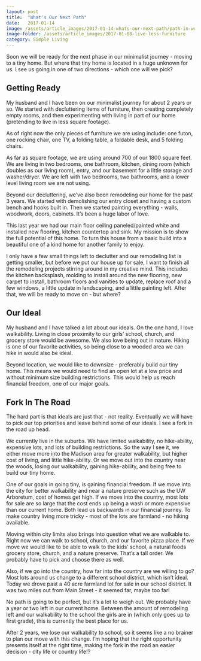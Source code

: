 ```yaml
---
layout: post
title:  "What's Our Next Path"
date:   2017-01-14
image: /assets/article_images/2017-01-14-whats-our-next-path/path-in-woods.jpg
image-folder: /assets/article_images/2017-01-08-live-less-furniture
category: Simple Living
---
```


Soon we will be ready for the next phase in our minimalist journey - moving to a tiny home. But where that tiny home is located in a huge unknown for us. I see us going in one of two directions - which one will we pick?

## Getting Ready

My husband and I have been on our minimalist journey for about 2 years or so. We started with decluttering items of furniture, then creating completely empty rooms, and then experimenting with living in part of our home (pretending to live in less square footage).

As of right now the only pieces of furniture we are using include: one futon, one rocking chair, one TV, a folding table, a foldable desk, and 5 folding chairs.

As far as square footage, we are using around 700 of our 1800 square feet. We are living in two bedrooms, one bathroom, kitchen, dining room (which doubles as our living room), entry, and our basement for a little storage and washer/dryer. We are left with two bedrooms, two bathrooms, and a lower level living room we are not using.

Beyond our decluttering, we’ve also been remodeling our home for the past 3 years. We started with demolishing our entry closet and having a custom bench and hooks built in. Then we started painting everything - walls, woodwork, doors, cabinets. It’s been a huge labor of love.

This last year we had our main floor ceiling paneled/painted white and installed new flooring, kitchen countertop and sink. My mission is to show the full potential of this home. To turn this house from a basic build into a beautiful one of a kind home for another family to enjoy.

I only have a few small things left to declutter and our remodeling list is getting smaller, but before we put our house up for sale, I want to finish all the remodeling projects stirring around in my creative mind. This includes the kitchen backsplash, molding to install around the new flooring, new carpet to install, bathroom floors and vanities to update, replace roof and a few windows, a little update in landscaping, and a little painting left. After that, we will be ready to move on - but where?

## Our Ideal

My husband and I have talked a lot about our ideals. On the one hand, I love walkability. Living in close proximity to our girls’ school, church, and grocery store would be awesome. We also love being out in nature. Hiking is one of our favorite activities, so being close to a wooded area we can hike in would also be ideal.

Beyond location, we would like to downsize - preferably build our tiny home. This means we would need to find an open lot at a low price and without minimum size building restrictions. This would help us reach financial freedom, one of our major goals.

## Fork In The Road

The hard part is that ideals are just that - not reality. Eventually we will have to pick our top priorities and leave behind some of our ideals. I see a fork in the road up head.

We currently live in the suburbs. We have limited walkability, no hike-ability, expensive lots, and lots of building restrictions. So the way I see it, we either move more into the Madison area for greater walkability, but higher cost of living, and little hike-ability.  Or we move out into the country near the woods, losing our walkability, gaining hike-ability, and being free to build our tiny home.

One of our goals in going tiny, is gaining financial freedom. If we move into the city for better walkability and near a nature preserve such as the UW Arboretum, cost of homes get high. If we move into the country, most lots for sale are so large that the cost ends up being a wash or more expensive than our current home. Both lead us backwards in our financial journey. To make country living more tricky - most of the lots are farmland - no hiking available.

Moving within city limits also brings into question what we are walkable to. Right now we can walk to school, church, and our favorite pizza place. If we move we would like to be able to walk to the kids’ school, a natural foods grocery store, church, and a nature preserve. That’s a tall order. We probably have to pick and choose there as well.

Also, if we go into the country, how far into the country are we willing to go? Most lots around us change to a different school district, which isn’t ideal. Today we drove past a 40 acre farmland lot for sale in our school district. It was two miles out from Main Street - it seemed far, maybe too far!

No path is going to be perfect, but it’s a lot to weigh out. We probably have a year or two left in our current home. Between the amount of remodeling left and our walkability to the school the girls are in (which only goes up to first grade), this is currently the best place for us.

After 2 years, we lose our walkability to school, so it seems like a no brainer to plan our move with this change. I’m hoping that the right opportunity presents itself at the right time, making the fork in the road an easier decision - city life or country life!?
